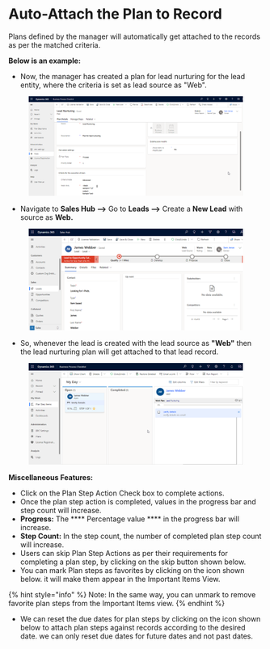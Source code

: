 # Auto-Attach the Plan to Record

Plans defined by the manager will automatically get attached to the records as per the matched criteria.

**Below is an example:**

* Now, the manager has created a plan for lead nurturing for the lead entity, where the criteria is set as lead source as "Web".

<figure><img src="../../../.gitbook/assets/auto attach records 1.png" alt=""><figcaption></figcaption></figure>

* Navigate to **Sales Hub -->** Go to **Leads -->** Create a **New Lead** with source as **Web.**

<figure><img src="../../../.gitbook/assets/connect records  lead 1.png" alt=""><figcaption></figcaption></figure>

* So, whenever the lead is created with the lead source as **"Web"** then the lead nurturing plan will get attached to that lead record.

<figure><img src="../../../.gitbook/assets/Connect record final ss.png" alt=""><figcaption></figcaption></figure>

**Miscellaneous Features:**&#x20;

* Click on the Plan Step Action Check box to complete actions.
* Once the plan step action is completed, values in the progress bar and step count will increase.
* **Progress:** The **** Percentage value **** in the progress bar will increase.&#x20;
* **Step Count:** In the step count, the number of completed plan step count will increase.
* Users can skip Plan Step Actions as per their requirements for completing a plan step, by clicking on the skip button shown below.
* You can mark Plan steps as favorites by clicking on the icon shown below. it will make them appear in the Important Items View.

{% hint style="info" %}
Note: In the same way, you can unmark to remove favorite plan steps from the Important Items view.
{% endhint %}

* We can reset the due dates for plan steps by clicking on the icon shown below to attach plan steps against records according to the desired date. we can only reset due dates for future dates and not past dates.
